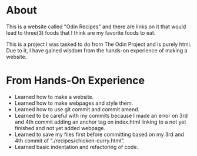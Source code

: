 # About
This is a website called "Odin Recipes" and there are links on it that would lead to three(3) foods that I think are my favorite foods to eat.

This is a project I was tasked to do from The Odin Project and is purely html. Due to it, I have gained wisdom from the hands-on experience of making a website.

# From Hands-On Experience
- Learned how to make a website.
- Learned how to make webpages and style them.
- Learned how to use git commit and commit amend.
- Learned to be careful with my commits because I made an error on 3rd and 4th commit adding an anchor tag on index.html linking to a not yet finished and not yet added webpage.
- Learned to save my files first before committing based on my 3rd and 4th commit of "./recipes/chicken-curry.html".
- Learned basic indentation and refactoring of code.